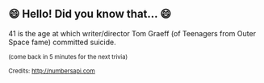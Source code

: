 ## :smile: Hello! Did you know that... :smile:
41 is the age at which writer/director Tom Graeff (of Teenagers from Outer Space fame) committed suicide.

<sup>(come back in 5 minutes for the next trivia)</sup>


<sup>Credits: http://numbersapi.com</sup>
